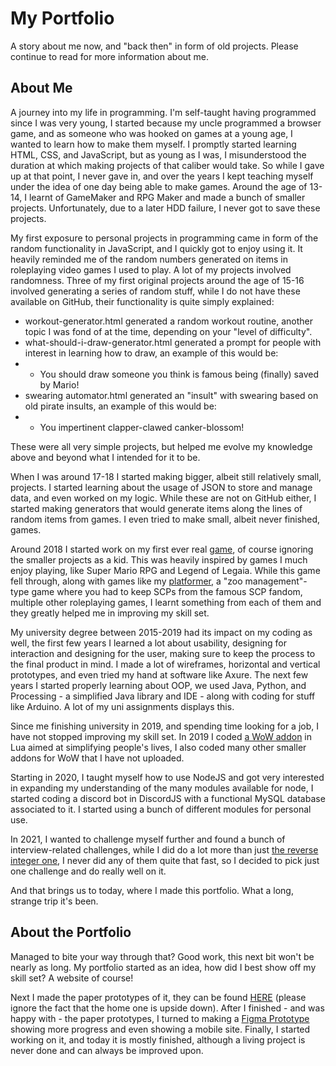 # My Portfolio
A story about me now, and "back then" in form of old projects. Please continue to read for more information about me.

## About Me
A journey into my life in programming. I'm self-taught having programmed since I was very young, I started because my uncle programmed a browser game, and as someone who was hooked on games at a young age, I wanted to learn how to make them myself. I promptly started learning HTML, CSS, and JavaScript, but as young as I was, I misunderstood the duration at which making projects of that caliber would take. So while I gave up at that point, I never gave in, and over the years I kept teaching myself under the idea of one day being able to make games. Around the age of 13-14, I learnt of GameMaker and RPG Maker and made a bunch of smaller projects. Unfortunately, due to a later HDD failure, I never got to save these projects.

My first exposure to personal projects in programming came in form of the random functionality in JavaScript, and I quickly got to enjoy using it. It heavily reminded me of the random numbers generated on items in roleplaying video games I used to play. A lot of my projects involved randomness. Three of my first original projects around the age of 15-16 involved generating a series of random stuff, while I do not have these available on GitHub, their functionality is quite simply explained:
* workout-generator.html generated a random workout routine, another topic I was fond of at the time, depending on your "level of difficulty".
* what-should-i-draw-generator.html generated a prompt for people with interest in learning how to draw, an example of this would be:
* - You should draw someone you think is famous being (finally) saved by Mario!
* swearing automator.html generated an "insult" with swearing based on old pirate insults, an example of this would be:
* - You impertinent clapper-clawed canker-blossom!

These were all very simple projects, but helped me evolve my knowledge above and beyond what I intended for it to be.

When I was around 17-18 I started making bigger, albeit still relatively small, projects. I started learning about the usage of JSON to store and manage data, and even worked on my logic. While these are not on GitHub either, I started making generators that would generate items along the lines of random items from games. I even tried to make small, albeit never finished, games.

Around 2018 I started work on my first ever real [game](https://github.com/EnSnack/GML-RPG-Prototype), of course ignoring the smaller projects as a kid. This was heavily inspired by games I much enjoy playing, like Super Mario RPG and Legend of Legaia. While this game fell through, along with games like my [platformer](https://github.com/EnSnack/GML-PFT-Prototype), a "zoo management"-type game where you had to keep SCPs from the famous SCP fandom, multiple other roleplaying games, I learnt something from each of them and they greatly helped me in improving my skill set.

My university degree between 2015-2019 had its impact on my coding as well, the first few years I learned a lot about usability, designing for interaction and designing for the user, making sure to keep the process to the final product in mind. I made a lot of wireframes, horizontal and vertical prototypes, and even tried my hand at software like Axure. The next few years I started properly learning about OOP, we used Java, Python, and Processing - a simplified Java library and IDE - along with coding for stuff like Arduino. A lot of my uni assignments displays this.

Since me finishing university in 2019, and spending time looking for a job, I have not stopped improving my skill set. In 2019 I coded [a WoW addon](https://github.com/EnSnack/WoW-SongflowerTimer) in Lua aimed at simplifying people's lives, I also coded many other smaller addons for WoW that I have not uploaded. 

Starting in 2020, I taught myself how to use NodeJS and got very interested in expanding my understanding of the many modules available for node, I started coding a discord bot in DiscordJS with a functional MySQL database associated to it. I started using a bunch of different modules for personal use.

In 2021, I wanted to challenge myself further and found a bunch of interview-related challenges, while I did do a lot more than just [the reverse integer one](https://github.com/EnSnack/JS-ReverseInteger-Fast), I never did any of them quite that fast, so I decided to pick just one challenge and do really well on it.

And that brings us to today, where I made this portfolio. What a long, strange trip it's been.

## About the Portfolio
Managed to bite your way through that? Good work, this next bit won't be nearly as long. My portfolio started as an idea, how did I best show off my skill set? A website of course!

Next I made the paper prototypes of it, they can be found [HERE](https://github.com/EnSnack/SC-Portfolio/tree/main/images/projects/1/paper) (please ignore the fact that the home one is upside down). After I finished - and was happy with - the paper prototypes, I turned to making a [Figma Prototype](https://www.figma.com/proto/4UfbgWuP2P6tcGyNAAv18J/Portfolio-Prototype---Please-Enable-Comments-for-Developer-Thoughts) showing more progress and even showing a mobile site. Finally, I started working on it, and today it is mostly finished, although a living project is never done and can always be improved upon.
